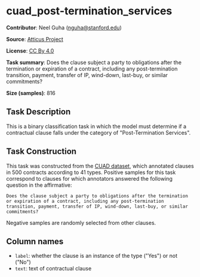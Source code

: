 # cuad_post-termination_services 
 **Contributor**: Neel Guha (nguha@stanford.edu)
 
 **Source**: [Atticus Project](https://www.atticusprojectai.org/cuad>)
 
 **License**: [CC By 4.0](https://creativecommons.org/licenses/by/4.0/)
 
 **Task summary**: Does the clause subject a party to obligations after the termination or expiration of a contract, including any post-termination transition, payment, transfer of IP, wind-down, last-buy, or similar commitments?
 
 **Size (samples)**: 816
 
 ## Task Description
 
 This is a binary classification task in which the model must determine if a contractual clause falls under the category of "Post-Termination Services".
 
 ## Task Construction
 
 This task was constructed from the [CUAD dataset](https://www.atticusprojectai.org/cuad), which annotated clauses in 500 contracts according to 41 types. Positive samples for this task correspond to clauses for which annotators answered the following question in the affirmative:
 
 ```text
 Does the clause subject a party to obligations after the termination or expiration of a contract, including any post-termination transition, payment, transfer of IP, wind-down, last-buy, or similar commitments?
 ```
 
 Negative samples are randomly selected from other clauses.
 
 ## Column names
 
 - `label`: whether the clause is an instance of the type ("Yes") or not ("No")
 - `text`: text of contractual clause